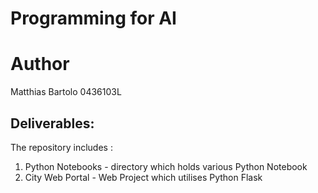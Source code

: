 # Programming for AI

# Author
Matthias Bartolo 0436103L

## Deliverables:
The repository includes :<br />
1. Python Notebooks - directory which holds various Python Notebook
2. City Web Portal - Web Project which utilises Python Flask
